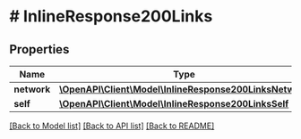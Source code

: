 # # InlineResponse200Links

## Properties

Name | Type | Description | Notes
------------ | ------------- | ------------- | -------------
**network** | [**\OpenAPI\Client\Model\InlineResponse200LinksNetwork**](InlineResponse200LinksNetwork.md) |  | 
**self** | [**\OpenAPI\Client\Model\InlineResponse200LinksSelf**](InlineResponse200LinksSelf.md) |  | 

[[Back to Model list]](../../README.md#documentation-for-models) [[Back to API list]](../../README.md#documentation-for-api-endpoints) [[Back to README]](../../README.md)


